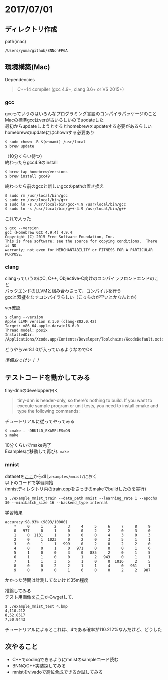 # 2017/07/01
## ディレクトリ作成
path(mac)
```html:path
/Users/yuma/github/BNNonFPGA
```  
## 環境構築(Mac)  
Dependencies  
>C++14 compiler (gcc 4.9+, clang 3.6+ or VS 2015+)  

### gcc  
gccっていうのはいろんなプログラミング言語のコンパイラパッケージのこと  
Macの標準gccはverが古いらしいのでuodateした  
最初からupdateしようとするとhomebrewをupdateする必要があるらしい  
homebrewのupdateにはchownする必要あり
```
$ sudo chown -R $(whoami) /usr/local
$ brew update
```
（10分くらい待つ）  
終わったらgcc4.9のinstall
```
$ brew tap homebrew/versions
$ brew install gcc49
```
終わったら前のgccと新しいgccのpathの置き換え  
```
$ sudo rm /usr/local/bin/gcc
$ sudo rm /usr/local/bin/g++
$ sudo ln -s /usr/local/bin/gcc-4.9 /usr/local/bin/gcc
$ sudo ln -s /usr/local/bin/g++-4.9 /usr/local/bin/g++
```
これで入った  
```
$ gcc --version
gcc (Homebrew GCC 4.9.4) 4.9.4
Copyright (C) 2015 Free Software Foundation, Inc.
This is free software; see the source for copying conditions.  There is NO
warranty; not even for MERCHANTABILITY or FITNESS FOR A PARTICULAR PURPOSE.
```

### clang  
clangっていうのはC, C++, Objective-C向けのコンパイラフロントエンドのこと  
バックエンドのLLVMと組み合わさって、コンパイルを行う  
gccと双璧をなすコンパイラらしい（こっちのが早いとかなんとか）  

ver確認
```
$ clang --version
Apple LLVM version 8.1.0 (clang-802.0.42)
Target: x86_64-apple-darwin16.6.0
Thread model: posix
InstalledDir: /Applications/Xcode.app/Contents/Developer/Toolchains/XcodeDefault.xctoolchain/usr/bin
```
どうやらver8.1.0が入っているようなのでOK

*準備おっけい！！*

## テストコードを動かしてみる
tiny-dnnのdevelopper曰く
>tiny-dnn is header-only, so there's nothing to build. If you want to execute sample program or unit tests, you need to install cmake and type the following commands:

チュートリアルに従ってやってみる  
```
$ cmake . -DBUILD_EXAMPLES=ON
$ make
```
10分くらいでmake完了  
Examplesに移動して再び`$ make`

### mnist
datasetを[ここ](http://yann.lecun.com/exdb/mnist/)からdlし`examples/mnist/`におく  
以下のコードで学習開始  
(mnistディレクトリ内のtrain.cppをさっきのmakeでbuildしたのを実行)
```
$ ./example_mnist_train --data_path mnist --learning_rate 1 --epochs 30 --minibatch_size 16 --backend_type internal
```
学習結果
```
accuracy:98.93% (9893/10000)
    *     0     1     2     3     4     5     6     7     8     9
    0   977     0     1     0     0     2     2     0     3     0
    1     0  1131     1     0     0     0     4     3     0     3
    2     0     1  1023     0     2     0     3     5     1     1
    3     0     1     1   999     0     2     0     2     2     0
    4     0     0     1     0   971     0     0     0     1     6
    5     1     0     0     3     0   885     2     0     1     5
    6     1     1     0     0     1     2   943     0     1     1
    7     1     1     3     5     1     0     0  1016     2     5
    8     0     0     2     2     1     1     4     0   961     1
    9     0     0     0     1     6     0     0     2     2   987
```
かかった時間は計測してないけど35m程度  

推論してみる  
テスト用画像を[ここ](https://raw.githubusercontent.com/wiki/tiny-dnn/tiny-dnn/4.bmp)からwgetして、
```
$ ./example_mnist_test 4.bmp
4,110.212
8,52.8517
7,50.9443
```
チュートリアルによるとこれは、4である確率が110.212%なんだけど、どうした  

## 次やること  
* C++でcodingできるようにmnistのsampleコード読む
* BNNのC++実装探してみる
* mnistをvivadoで高位合成できるか試してみる
